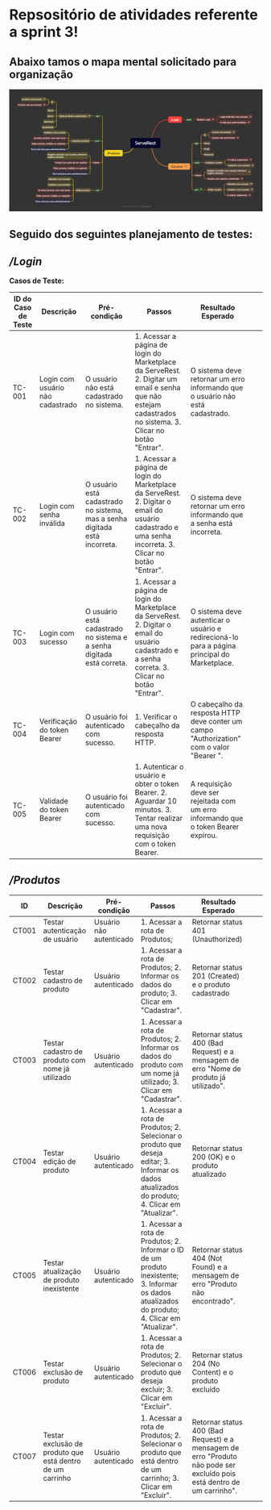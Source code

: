# Repsositório de atividades referente a sprint 3!

## Abaixo tamos o mapa mental solicitado para organização 

![Alt text](<MAPAMENTAL SPRINT3.png>)

## Seguido dos seguintes planejamento de testes:


## _/Login_

**Casos de Teste:**

| ID do Caso de Teste | Descrição | Pré-condição | Passos | Resultado Esperado |  |  |
|---|---|---|---|---|---|---|
| TC-001 | Login com usuário não cadastrado | O usuário não está cadastrado no sistema. | 1. Acessar a página de login do Marketplace da ServeRest. 2. Digitar um email e senha que não estejam cadastrados no sistema. 3. Clicar no botão "Entrar". | O sistema deve retornar um erro informando que o usuário não está cadastrado. | | |
| TC-002 | Login com senha inválida | O usuário está cadastrado no sistema, mas a senha digitada está incorreta. | 1. Acessar a página de login do Marketplace da ServeRest. 2. Digitar o email do usuário cadastrado e uma senha incorreta. 3. Clicar no botão "Entrar". | O sistema deve retornar um erro informando que a senha está incorreta. | | |
| TC-003 | Login com sucesso | O usuário está cadastrado no sistema e a senha digitada está correta. | 1. Acessar a página de login do Marketplace da ServeRest. 2. Digitar o email do usuário cadastrado e a senha correta. 3. Clicar no botão "Entrar". | O sistema deve autenticar o usuário e redirecioná-lo para a página principal do Marketplace. | | |
| TC-004 | Verificação do token Bearer | O usuário foi autenticado com sucesso. | 1. Verificar o cabeçalho da resposta HTTP. | O cabeçalho da resposta HTTP deve conter um campo "Authorization" com o valor "Bearer <token>". | | |
| TC-005 | Validade do token Bearer | O usuário foi autenticado com sucesso. | 1. Autenticar o usuário e obter o token Bearer. 2. Aguardar 10 minutos. 3. Tentar realizar uma nova requisição com o token Bearer. | A requisição deve ser rejeitada com um erro informando que o token Bearer expirou. | | |


## _/Produtos_

| ID | Descrição | Pré-condição | Passos | Resultado Esperado |  |  |
|---|---|---|---|---|---|---|
| CT001 | Testar autenticação de usuário | Usuário não autenticado | 1. Acessar a rota de Produtos; | Retornar status 401 (Unauthorized) | | |
| CT002 | Testar cadastro de produto | Usuário autenticado | 1. Acessar a rota de Produtos; 2. Informar os dados do produto; 3. Clicar em "Cadastrar". | Retornar status 201 (Created) e o produto cadastrado | | |
| CT003 | Testar cadastro de produto com nome já utilizado | Usuário autenticado | 1. Acessar a rota de Produtos; 2. Informar os dados do produto com um nome já utilizado; 3. Clicar em "Cadastrar". | Retornar status 400 (Bad Request) e a mensagem de erro "Nome de produto já utilizado". | | |
| CT004 | Testar edição de produto | Usuário autenticado | 1. Acessar a rota de Produtos; 2. Selecionar o produto que deseja editar; 3. Informar os dados atualizados do produto; 4. Clicar em "Atualizar". | Retornar status 200 (OK) e o produto atualizado | | |
| CT005 | Testar atualização de produto inexistente | Usuário autenticado | 1. Acessar a rota de Produtos; 2. Informar o ID de um produto inexistente; 3. Informar os dados atualizados do produto; 4. Clicar em "Atualizar". | Retornar status 404 (Not Found) e a mensagem de erro "Produto não encontrado". | | |
| CT006 | Testar exclusão de produto | Usuário autenticado | 1. Acessar a rota de Produtos; 2. Selecionar o produto que deseja excluir; 3. Clicar em "Excluir". | Retornar status 204 (No Content) e o produto excluído | | |
| CT007 | Testar exclusão de produto que está dentro de um carrinho | Usuário autenticado | 1. Acessar a rota de Produtos; 2. Selecionar o produto que está dentro de um carrinho; 3. Clicar em "Excluir". | Retornar status 400 (Bad Request) e a mensagem de erro "Produto não pode ser excluído pois está dentro de um carrinho". | | |
